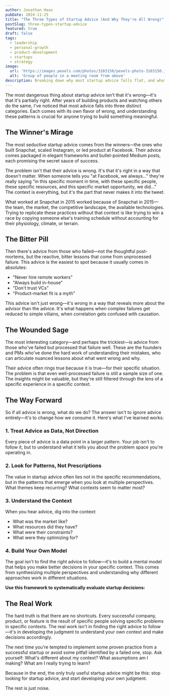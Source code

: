 ```yaml
---
author: Jonathan Haas
pubDate: 2024-11-25
title: "The Three Types of Startup Advice (And Why They're All Wrong)"
postSlug: three-types-startup-advice
featured: true
draft: false
tags:
  - leadership
  - personal-growth
  - product-development
  - startups
  - strategy
image:
  url: 'https://images.pexels.com/photos/3183150/pexels-photo-3183150.jpeg?auto=compress&cs=tinysrgb&w=1260&h=750&dpr=2'
  alt: 'Group of people in a meeting room from above'
description: Breaking down why most startup advice falls flat, and what to do about it
---
```


The most dangerous thing about startup advice isn't that it's wrong—it's that
it's partially right. After years of building products and watching others do
the same, I've noticed that most advice falls into three distinct categories.
Each comes with its own flavor of wrong, and understanding these patterns is
crucial for anyone trying to build something meaningful.

## The Winner's Mirage

The most seductive startup advice comes from the winners—the ones who built
Snapchat, scaled Instagram, or led product at Facebook. Their advice comes
packaged in elegant frameworks and bullet-pointed Medium posts, each promising
the secret sauce of success.

The problem isn't that their advice is wrong. It's that it's right in a way that
doesn't matter. When someone tells you "at Facebook, we always..." they're
really saying "in this specific moment in time, with these specific people,
these specific resources, and this specific market opportunity, we did..." The
context is everything, but it's the part that never makes it into the tweet.

What worked at Snapchat in 2015 worked because of Snapchat in 2015—the team, the
market, the competitive landscape, the available technologies. Trying to
replicate these practices without that context is like trying to win a race by
copying someone else's training schedule without accounting for their
physiology, climate, or terrain.

## The Bitter Pill

Then there's advice from those who failed—not the thoughtful post-mortems, but
the reactive, bitter lessons that come from unprocessed failure. This advice is
the easiest to spot because it usually comes in absolutes:

- "Never hire remote workers"
- "Always build in-house"
- "Don't trust VCs"
- "Product-market fit is a myth"

This advice isn't just wrong—it's wrong in a way that reveals more about the
advisor than the advice. It's what happens when complex failures get reduced to
simple villains, when correlation gets confused with causation.

## The Wounded Sage

The most interesting category—and perhaps the trickiest—is advice from those
who've failed but processed that failure well. These are the founders and PMs
who've done the hard work of understanding their mistakes, who can articulate
nuanced lessons about what went wrong and why.

Their advice often rings true because it is true—for their specific situation.
The problem is that even well-processed failure is still a sample size of one.
The insights might be valuable, but they're still filtered through the lens of a
specific experience in a specific context.

## The Way Forward

So if all advice is wrong, what do we do? The answer isn't to ignore advice
entirely—it's to change how we consume it. Here's what I've learned works:

### 1. Treat Advice as Data, Not Direction

Every piece of advice is a data point in a larger pattern. Your job isn't to
follow it, but to understand what it tells you about the problem space you're
operating in.

### 2. Look for Patterns, Not Prescriptions

The value in startup advice often lies not in the specific recommendations, but
in the patterns that emerge when you look at multiple perspectives. What themes
keep recurring? What contexts seem to matter most?

### 3. Understand the Context

When you hear advice, dig into the context:

- What was the market like?
- What resources did they have?
- What were their constraints?
- What were they optimizing for?

### 4. Build Your Own Model

The goal isn't to find the right advice to follow—it's to build a mental model
that helps you make better decisions in your specific context. This comes from
synthesizing multiple perspectives and understanding why different approaches
work in different situations.

**Use this framework to systematically evaluate startup decisions:**

<feature-prioritization-matrix />

## The Real Work

The hard truth is that there are no shortcuts. Every successful company,
product, or feature is the result of specific people solving specific problems
in specific contexts. The real work isn't in finding the right advice to
follow—it's in developing the judgment to understand your own context and make
decisions accordingly.

The next time you're tempted to implement some proven practice from a successful
startup or avoid some pitfall identified by a failed one, stop. Ask yourself:
What's different about my context? What assumptions am I making? What am I
really trying to learn?

Because in the end, the only truly useful startup advice might be this: stop
looking for startup advice, and start developing your own judgment.

The rest is just noise.
